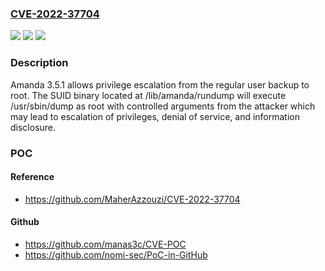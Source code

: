 ### [CVE-2022-37704](https://cve.mitre.org/cgi-bin/cvename.cgi?name=CVE-2022-37704)
![](https://img.shields.io/static/v1?label=Product&message=n%2Fa&color=blue)
![](https://img.shields.io/static/v1?label=Version&message=n%2Fa&color=blue)
![](https://img.shields.io/static/v1?label=Vulnerability&message=n%2Fa&color=brighgreen)

### Description

Amanda 3.5.1 allows privilege escalation from the regular user backup to root. The SUID binary located at /lib/amanda/rundump will execute /usr/sbin/dump as root with controlled arguments from the attacker which may lead to escalation of privileges, denial of service, and information disclosure.

### POC

#### Reference
- https://github.com/MaherAzzouzi/CVE-2022-37704

#### Github
- https://github.com/manas3c/CVE-POC
- https://github.com/nomi-sec/PoC-in-GitHub

